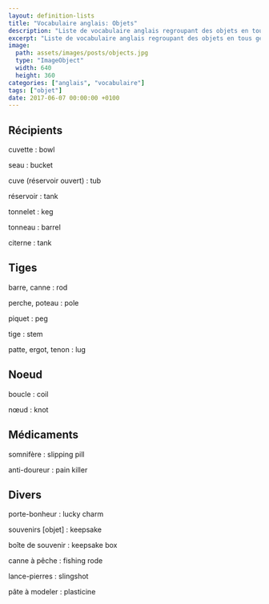 ```yaml
---
layout: definition-lists
title: "Vocabulaire anglais: Objets"
description: "Liste de vocabulaire anglais regroupant des objets en tous genres."
excerpt: "Liste de vocabulaire anglais regroupant des objets en tous genres."
image:
  path: assets/images/posts/objects.jpg
  type: "ImageObject"
  width: 640
  height: 360
categories: ["anglais", "vocabulaire"]
tags: ["objet"]
date: 2017-06-07 00:00:00 +0100
---
```



## Récipients

cuvette
: bowl

seau
: bucket

cuve (réservoir ouvert)
: tub

réservoir
: tank

tonnelet
: keg

tonneau
: barrel

citerne
: tank


## Tiges

barre, canne
: rod

perche, poteau
: pole

piquet
: peg

tige
: stem

patte, ergot, tenon
: lug


## Noeud

boucle
: coil

nœud
: knot


## Médicaments

somnifère
: slipping pill

anti-doureur
: pain killer


## Divers

porte-bonheur
: lucky charm

souvenirs [objet]
: keepsake

boîte de souvenir
: keepsake box

canne à pêche
: fishing rode

lance-pierres
: slingshot

pâte à modeler
: plasticine

